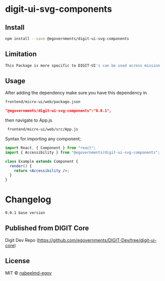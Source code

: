 

<!-- TODO: update this -->

# digit-ui-svg-components

## Install

```bash
npm install --save @egovernments/digit-ui-svg-components
```

## Limitation

```bash
This Package is more specific to DIGIT-UI's can be used across mission's
```

## Usage

After adding the dependency make sure you have this dependency in

```bash
frontend/micro-ui/web/package.json
```

```json
"@egovernments/digit-ui-svg-components":"0.0.1",
```

then navigate to App.js

```bash
 frontend/micro-ui/web/src/App.js
```

Syntax for importing any component;

```jsx
import React, { Component } from "react";
import { Accessibility } from "@egovernments/digit-ui-svg-components";

class Example extends Component {
  render() {
    return <Accessibility />;
  }
}
```

# Changelog

```bash
0.0.1 base version
```

## Published from DIGIT Core 
Digit Dev Repo (https://github.com/egovernments/DIGIT-Dev/tree/digit-ui-core)

## License

MIT © [nabeelmd-egov](https://github.com/nabeelmd-egov)
